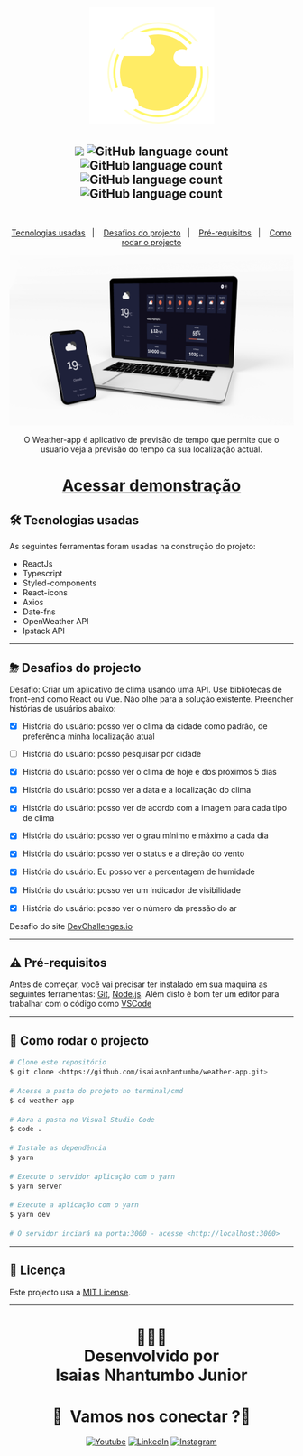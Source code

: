 

<br/>
<h1 align="center">
  <img src="./.github/assets/LightCloud.png">
</h1>
<h2 align="center"> 
<img src="https://img.shields.io/badge/Status-Termidado-green">
<img alt="GitHub language count" src="https://img.shields.io/github/languages/count/isaiasnhantumbo/weather-app">
<img alt="GitHub language count" src="https://img.shields.io/github/languages/top/isaiasnhantumbo/weather-app">
<img alt="GitHub language count" src="https://img.shields.io/github/repo-size/isaiasnhantumbo/weather-app">
<img alt="GitHub language count" src="https://img.shields.io/github/license/isaiasnhantumbo/weather-app">
</h2>
<br>
<p align="center">
<a href="#-tecnologias-usadas">Tecnologias usadas</a>&nbsp;&nbsp;&nbsp;|&nbsp;&nbsp;&nbsp;
<a href="#-desafios-do-projecto">Desafios do projecto</a>&nbsp;&nbsp;&nbsp;|&nbsp;&nbsp;&nbsp;
<a href="#-pré-requisitos">Pré-requisitos</a>&nbsp;&nbsp;&nbsp;|&nbsp;&nbsp;&nbsp;
<a href="#-como-rodar-o-projecto">Como rodar o projecto</a>
</p>
<p align="center">
    <img src ="./.github/assets/print.png" > 
</p>

<p align="center">
O <span>Weather-app</span> é aplicativo de previsão de tempo que permite que o usuario veja a previsão do tempo da sua localização actual.
</p>



<h1 align="center"> 

<a href="https://exweather-app.vercel.app">Acessar demonstração</a>
</h1>


## 🛠 Tecnologias usadas

As seguintes ferramentas foram usadas na construção do projeto:


- ReactJs
- Typescript
- Styled-components
- React-icons
- Axios
- Date-fns
- OpenWeather API
- Ipstack API



---

## ⛈  Desafios do projecto
  Desafio: Criar um aplicativo de clima usando uma API. Use bibliotecas de front-end como React ou Vue. Não olhe para a solução existente. Preencher histórias de usuários abaixo:

- [x] História do usuário: posso ver o clima da cidade como padrão, de preferência minha localização atual

- [ ] História do usuário: posso pesquisar por cidade

- [x] História do usuário: posso ver o clima de hoje e dos próximos 5 dias

- [x] História do usuário: posso ver a data e a localização do clima

- [x] História do usuário: posso ver de acordo com a imagem para cada tipo de clima

- [x] História do usuário: posso ver o grau mínimo e máximo a cada dia

- [x] História do usuário: posso ver o status e a direção do vento

- [x] História do usuário: Eu posso ver a percentagem de humidade

- [x] História do usuário: posso ver um indicador de visibilidade

- [x] História do usuário: posso ver o número da pressão do ar

Desafio do site [DevChallenges.io](https://devchallenges.io/challenges/mM1UIenRhK808W8qmLWv)


---

## ⚠ Pré-requisitos

Antes de começar, você vai precisar ter instalado em sua máquina as seguintes ferramentas:
[Git](https://git-scm.com), [Node.js](https://nodejs.org/en/). 
Além disto é bom ter um editor para trabalhar com o código como [VSCode](https://code.visualstudio.com/)

---
## 🎲 Como rodar o projecto

```bash
# Clone este repositório
$ git clone <https://github.com/isaiasnhantumbo/weather-app.git>

# Acesse a pasta do projeto no terminal/cmd
$ cd weather-app

# Abra a pasta no Visual Studio Code
$ code .

# Instale as dependência
$ yarn

# Execute o servidor aplicação com o yarn
$ yarn server

# Execute a aplicação com o yarn
$ yarn dev

# O servidor inciará na porta:3000 - acesse <http://localhost:3000>
```

---


## 📘 Licença
Este projecto usa a  [MIT License](LICENSE).
****
<h1 align="center">
👨🏽‍🏫 
<br>
Desenvolvido por
<br>
 Isaias Nhantumbo Junior
</h1>
</p>
<h1 align="center"> 🤝 &nbsp;Vamos nos conectar ?👨 </h1>

<p align="center">
<a href="https://www.youtube.com/channel/UCOyeYkH0MwJ6RrXTcEFFdAQ?view_as=subscriber"><img alt="Youtube" src="https://img.shields.io/badge/Channel-Isaias_Nhantumbo-blue?style=flat-square&logo=youtube"></a>
<a href="https://www.linkedin.com/in/isaias-nhantumbo-junior-733bb619b/"><img alt="LinkedIn" src="https://img.shields.io/badge/LinkedIn-Isaias%20Nhantumbo%20Junior-green?style=flat-square&logo=linkedin"></a>
<a href="https://www.instagram.com/isaias_nhantumbo/"><img alt="Instagram" src="https://img.shields.io/badge/Instagram-isaiasnhantumbo_-blue??style=for-the-badge&logo=instagram"></a>
</p>




